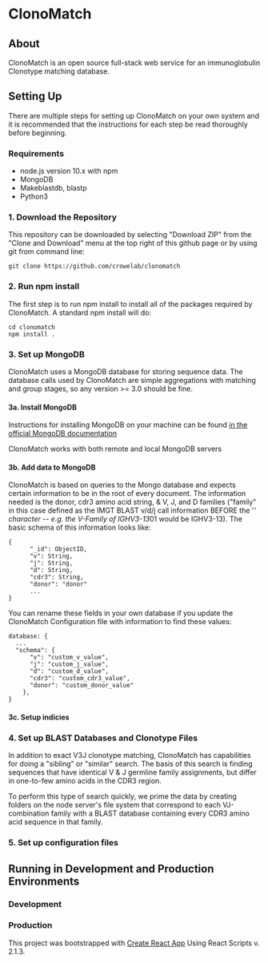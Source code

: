 # ClonoMatch

## About

ClonoMatch is an open source full-stack web service for an immunoglobulin Clonotype matching database.

## Setting Up

There are multiple steps for setting up ClonoMatch on your own system and it is recommended that the instructions for each step be read thoroughly before beginning.

### Requirements
- node.js version 10.x with npm
- MongoDB
- Makeblastdb, blastp
- Python3

### 1. Download the Repository
This repository can be downloaded by selecting "Download ZIP" from the "Clone and Download" menu at the top right of this github page or by using git from command line:

```
git clone https://github.com/crowelab/clonomatch
```

### 2. Run npm install
The first step is to run npm install to install all of the packages required by ClonoMatch. A standard npm install will do:

```
cd clonomatch
npm install .
```

### 3. Set up MongoDB
ClonoMatch uses a MongoDB database for storing sequence data. The database calls used by ClonoMatch are simple aggregations with matching and group stages, so any version >= 3.0 should be fine.

#### 3a. Install MongoDB

Instructions for installing MongoDB on your machine can be found [in the official MongoDB documentation](https://docs.mongodb.com/manual/installation/)

ClonoMatch works with both remote and local MongoDB servers

#### 3b. Add data to MongoDB

ClonoMatch is based on queries to the Mongo database and expects certain information to be in the root of every document. The information needed is the donor, cdr3 amino acid string, & V, J, and D families ("family" in this case defined as the IMGT BLAST v/d/j call information BEFORE the '*' character -- e.g. the V-Family of IGHV3-13*01 would be IGHV3-13). The basic schema of this information looks like:

```
{
      "_id": ObjectID,
      "v": String,
      "j": String,
      "d": String,
      "cdr3": String,
      "donor": "donor"
      ...
}
```

You can rename these fields in your own database if you update the ClonoMatch Configuration file with information to find these values:

```
database: {
  ...
  "schema": {
      "v": "custom_v_value",
      "j": "custom_j_value",
      "d": "custom_d_value",
      "cdr3": "custom_cdr3_value",
      "donor": "custom_donor_value"
    },
}
```

#### 3c. Setup indicies


### 4. Set up BLAST Databases and Clonotype Files
In addition to exact V3J clonotype matching, ClonoMatch has capabilities for doing a "sibling" or "similar" search. The basis of this search is finding sequences that have identical V & J germline family assignments, but differ in one-to-few amino acids in the CDR3 region.

To perform this type of search quickly, we prime the data by creating folders on the node server's file system that correspond to each VJ-combination family with a BLAST database containing every CDR3 amino acid sequence in that family.

### 5. Set up configuration files

## Running in Development and Production Environments

### Development

### Production



This project was bootstrapped with [Create React App](https://github.com/facebookincubator/create-react-app) Using React Scripts v. 2.1.3.
